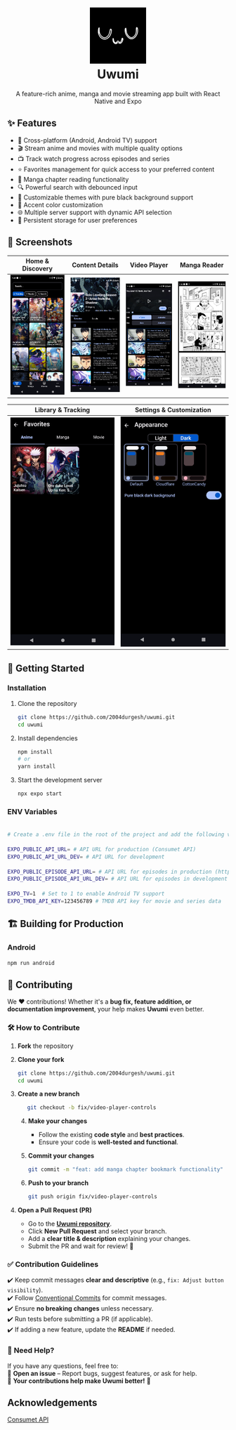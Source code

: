 <h1 align="center">
  <img src="./assets/images/icon.png" alt="uwumi" width="128" />
  <br />
  Uwumi
</h1>

<p align="center">
  A feature-rich anime, manga and movie streaming app built with React Native and Expo
</p>

## ✨ Features

- 📱 Cross-platform (Android, Android TV) support
- 🎬 Stream anime and movies with multiple quality options
- 📺 Track watch progress across episodes and series
- ⭐ Favorites management for quick access to your preferred content
- 📖 Manga chapter reading functionality
- 🔍 Powerful search with debounced input
- 🌙 Customizable themes with pure black background support
- 🎨 Accent color customization
- 🌐 Multiple server support with dynamic API selection
- 💾 Persistent storage for user preferences

## 📸 Screenshots

| Home & Discovery | Content Details | Video Player | Manga Reader |
|:---------------:|:---------------:|:---------------:|:---------------:|
| <img src="./assets/screenshots/anime.png" alt="Anime Screen" width="250"/> | <img src="./assets/screenshots/anime-info.png" alt="Anime Info" width="250"/> | <img src="./assets/screenshots/video-player.png" alt="Video Player" width="250"/> | <img src="./assets/screenshots/manga-reader.png" alt="Manga Reader" width="250"/> |

| Library & Tracking | Settings & Customization |
|:---------------:|:---------------:|
| <img src="./assets/screenshots/favorites.png" alt="Favorites" width="250"/> | <img src="./assets/screenshots/theme.png" alt="Theme Customization" width="250"/> |

## 🚀 Getting Started

### Installation

1. Clone the repository
   ```bash
   git clone https://github.com/2004durgesh/uwumi.git
   cd uwumi
   ```

2. Install dependencies
   ```bash
   npm install
   # or
   yarn install
   ```

3. Start the development server
   ```bash
   npx expo start
   ```

### ENV Variables
```bash

# Create a .env file in the root of the project and add the following variables

EXPO_PUBLIC_API_URL= # API URL for production (Consumet API)
EXPO_PUBLIC_API_URL_DEV= # API URL for development

EXPO_PUBLIC_EPISODE_API_URL= # API URL for episodes in production (https://github.com/2004durgesh/episodes)
EXPO_PUBLIC_EPISODE_API_URL_DEV= # API URL for episodes in development

EXPO_TV=1  # Set to 1 to enable Android TV support
EXPO_TMDB_API_KEY=123456789 # TMDB API key for movie and series data
```   

## 🏗️ Building for Production

### Android
```bash
npm run android
```

## 🤝 **Contributing**  

We ❤️ contributions! Whether it's a **bug fix, feature addition, or documentation improvement**, your help makes **Uwumi** even better.  

### 🛠 **How to Contribute**  

1. **Fork** the repository  

2. **Clone your fork**  
   ```bash
   git clone https://github.com/2004durgesh/uwumi.git
   cd uwumi
   ```

3. **Create a new branch**  
   ```bash
      git checkout -b fix/video-player-controls
      ```

   4. **Make your changes**  
      - Follow the existing **code style** and **best practices**.  
      - Ensure your code is **well-tested and functional**.  

   5. **Commit your changes**  
      ```bash
      git commit -m "feat: add manga chapter bookmark functionality"
      ```

   6. **Push to your branch**  
      ```bash
      git push origin fix/video-player-controls
      ```

7. **Open a Pull Request (PR)**  
   - Go to the [**Uwumi repository**](https://github.com/2004durgesh/uwumi).  
   - Click **New Pull Request** and select your branch.  
   - Add a **clear title & description** explaining your changes.  
   - Submit the PR and wait for review! 🚀  

### ✅ **Contribution Guidelines**  

✔️ Keep commit messages **clear and descriptive** (e.g., `fix: Adjust button visibility`).  
✔️ Follow [Conventional Commits](https://www.conventionalcommits.org/) for commit messages.  
✔️ Ensure **no breaking changes** unless necessary.  
✔️ Run tests before submitting a PR (if applicable).  
✔️ If adding a new feature, update the **README** if needed.  

### 🏅 **Need Help?**  

If you have any questions, feel free to:  
💬 **Open an issue** – Report bugs, suggest features, or ask for help.  
🚀 **Your contributions help make Uwumi better!** 🎉  



## Acknowledgements
[Consumet API](https://github.com/consumet/api.consumet.org)
